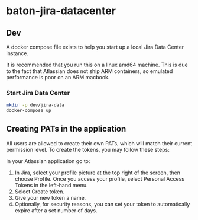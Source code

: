 # baton-jira-datacenter

## Dev
A docker compose file exists to help you start up a local Jira Data Center instance.

It is recommended that you run this on a linux amd64 machine. This is due to the 
fact that Atlassian does not ship ARM containers, so emulated performance is 
poor on an ARM macbook.

### Start Jira Data Center
```bash
mkdir -p dev/jira-data
docker-compose up
```

## Creating PATs in the application
All users are allowed to create their own PATs, which will match their current permission level. To create the tokens, you may follow these steps:

In your Atlassian application go to:
1) In Jira, select your profile picture at the top right of the screen, then choose Profile. Once you access your profile, select Personal Access Tokens in the left-hand menu.
2) Select Create token.
3) Give your new token a name.
4) Optionally, for security reasons, you can set your token to automatically expire after a set number of days. 